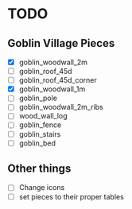# TODO

## Goblin Village Pieces
- [x] goblin_woodwall_2m
- [ ] goblin_roof_45d
- [ ] goblin_roof_45d_corner
- [x] goblin_woodwall_1m
- [ ] goblin_pole
- [ ] goblin_woodwall_2m_ribs
- [ ] wood_wall_log
- [ ] goblin_fence
- [ ] goblin_stairs
- [ ] goblin_bed

## Other things 
- [ ] Change icons 
- [ ] set pieces to their proper tables 
